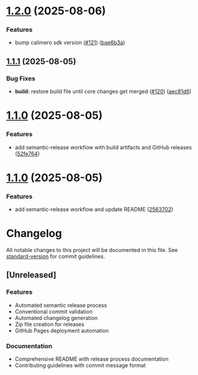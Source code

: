 # [1.2.0](https://github.com/calimero-network/admin-dashboard/compare/v1.1.1...v1.2.0) (2025-08-06)


### Features

* bump calimero sdk version ([#121](https://github.com/calimero-network/admin-dashboard/issues/121)) ([bae6b3a](https://github.com/calimero-network/admin-dashboard/commit/bae6b3a783adc0f10348a4c429feea807fece23d))

## [1.1.1](https://github.com/calimero-network/admin-dashboard/compare/v1.1.0...v1.1.1) (2025-08-05)


### Bug Fixes

* **build:** restore build file until core changes get merged ([#120](https://github.com/calimero-network/admin-dashboard/issues/120)) ([aec81d6](https://github.com/calimero-network/admin-dashboard/commit/aec81d6eb2229050493385e773aad62336d44e9b))

# [1.1.0](https://github.com/calimero-network/admin-dashboard/compare/v1.0.1...v1.1.0) (2025-08-05)


### Features

* add semantic-release workflow with build artifacts and GitHub releases ([52fe764](https://github.com/calimero-network/admin-dashboard/commit/52fe764136b16a952c6985b77f99823111099498))

# [1.1.0](https://github.com/calimero-network/admin-dashboard/compare/v1.0.1...v1.1.0) (2025-08-05)


### Features

* add semantic-release workflow and update README ([2563702](https://github.com/calimero-network/admin-dashboard/commit/256370245cc531c4d8a9b5a2669e549d3f22dc76))

# Changelog

All notable changes to this project will be documented in this file. See [standard-version](https://github.com/conventional-changelog/standard-version) for commit guidelines.

## [Unreleased]

### Features

- Automated semantic release process
- Conventional commit validation
- Automated changelog generation
- Zip file creation for releases
- GitHub Pages deployment automation

### Documentation

- Comprehensive README with release process documentation
- Contributing guidelines with commit message format
